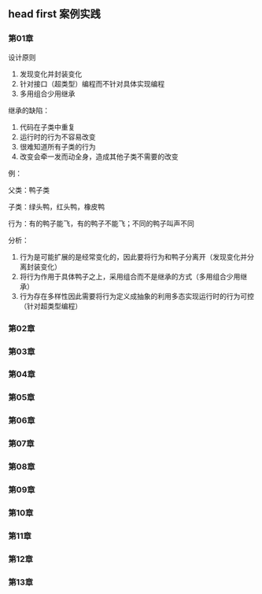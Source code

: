 ## head first 案例实践

### 第01章
设计原则
1. 发现变化并封装变化
2. 针对接口（超类型）编程而不针对具体实现编程
3. 多用组合少用继承

继承的缺陷：
1. 代码在子类中重复
2. 运行时的行为不容易改变
3. 很难知道所有子类的行为
4. 改变会牵一发而动全身，造成其他子类不需要的改变

例：

父类：鸭子类

子类：绿头鸭，红头鸭，橡皮鸭

行为：有的鸭子能飞，有的鸭子不能飞；不同的鸭子叫声不同

分析：
1. 行为是可能扩展的是经常变化的，因此要将行为和鸭子分离开（发现变化并分离封装变化）
2. 将行为作用于具体鸭子之上，采用组合而不是继承的方式（多用组合少用继承）
3. 行为存在多样性因此需要将行为定义成抽象的利用多态实现运行时的行为可控（针对超类型编程）


### 第02章

### 第03章

### 第04章

### 第05章

### 第06章

### 第07章

### 第08章

### 第09章

### 第10章

### 第11章

### 第12章

### 第13章

